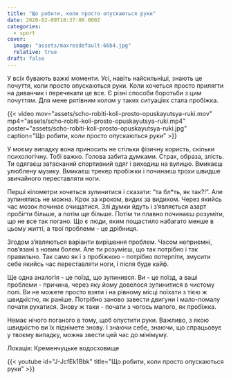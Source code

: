 ```yaml
---
title: "Що робити, коли просто опускаються руки"
date: 2020-02-09T18:37:00.000Z
categories:
  - sport
cover:
  image: "assets/maxresdefault-66b4.jpg"
  relative: true
draft: false
---
```


У всіх бувають важкі моменти. Усі, навіть найсильніші, знають це почуття, коли просто опускаються руки. Коли хочеться просто прилягти на диванчик і перечекати це все. Є різні способи боротьби з цим почуттям. Для мене рятівним колом у таких ситуаціях стала пробіжка.

{{< video mov="assets/scho-robiti-koli-prosto-opuskayutsya-ruki.mov" mp4="assets/scho-robiti-koli-prosto-opuskayutsya-ruki.mp4" poster="assets/scho-robiti-koli-prosto-opuskayutsya-ruki.jpg" caption="Що робити, коли просто опускаються руки" >}}

У моєму випадку вона приносить не стільки фізичну користь, скільки психологічну. Тобі важко. Голова забита думками. Страх, образа, злість. Ти одягаєш затасканий спортивний одяг і виходиш на вулицю. Вмикаєш улюблену музику. Вмикаєш трекер пробіжки і починаєш трохи швидше звичайного переставляти ноги.

Перші кілометри хочеться зупинитися і сказати: “та бл\*ть, як так?!”. Але зупинятись не можна. Крок за кроком, видих за видихом. Через якийсь час мозок починає очищатися. Злі думки йдуть і з’являється азарт пробігти більше, а потім ще більше. Потім ти плавно починаєш розуміти, що не все так погано. Що є люди, яким пощастило набагато менше в цьому житті, а твої проблеми - це дрібниця.

Згодом з’являються варіанти вирішення проблем. Часом неприємні, пов’язані з новим болем. Але ти розумієш, що так потрібно і так правильно. Так само як і з пробіжкою - потрібно потерпіти, змусити себе якийсь час переставляти ноги, і після буде кайф.

Ще одна аналогія - це поїзд, що зупинився. Ви - це поїзд, а ваші проблеми - причина, через яку йому довелося зупинитися в чистому полі. Ви не можете просто взяти і на рівному місці поїхати з тією ж швидкістю, як раніше. Потрібно заново завести двигуни і мало-помалу почати рухатися. Знову ж таки - почати з чогось малого, як пробіжка.

Немає нічого поганого в тому, щоб опустити руки. Важливо, з якою швидкістю ви їх піднімете знову. І знаючи себе, знаючи, що спрацьовує у твоєму випадку, можна звести цей час до мінімуму.

Локація: Кременчуцьке водосховище

{{< youtube id="J-JcfEk1Bbk" title="Що робити, коли просто опускаються руки" >}}
